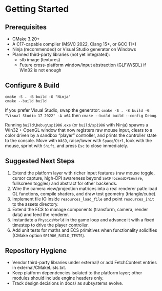 # Getting Started

## Prerequisites
- CMake 3.20+
- A C17-capable compiler (MSVC 2022, Clang 15+, or GCC 11+)
- Ninja (recommended) or Visual Studio generator on Windows
- Planned third-party libraries (not yet integrated):
  - stb image (textures)
  - Future cross-platform window/input abstraction (GLFW/SDL) if Win32 is not enough

## Configure & Build
    cmake -S . -B build -G "Ninja"
    cmake --build build

If you prefer Visual Studio, swap the generator: `cmake -S . -B build -G "Visual Studio 17 2022" -A x64` then `cmake --build build --config Debug`.

Running `build\Debug\sp1986.exe` (or `build/sp1986` with Ninja) spawns a Win32 + OpenGL window that now registers raw mouse input, clears to a color driven by a sandbox “player” controller, and prints the controller state to the console. Move with `WASD`, raise/lower with `Space`/`Ctrl`, look with the mouse, sprint with `Shift`, and press `Esc` to close immediately.

## Suggested Next Steps
1. Extend the platform layer with richer input features (raw mouse toggle, cursor capture, high-DPI awareness beyond `SetProcessDPIAware`, fullscreen toggles) and abstract for other backends.
2. Wire the camera view/projection matrices into a real renderer path: load GL functions, compile shaders, and draw test geometry (triangle/cube).
3. Implement file IO inside `resources_load_file` and point `resources_init` to the assets directory.
4. Extend the ECS to manage components (transform, camera, render data) and feed the renderer.
5. Instantiate a `PhysicsWorld` in the game loop and advance it with a fixed timestep to drive the player controller.
6. Add unit tests for maths and ECS primitives when functionality solidifies (CMake option `SP1986_BUILD_TESTS`).

## Repository Hygiene
- Vendor third-party libraries under external/ or add FetchContent entries in external/CMakeLists.txt.
- Keep platform dependencies isolated to the platform layer; other modules should include engine headers only.
- Track design decisions in docs/ as subsystems evolve.

